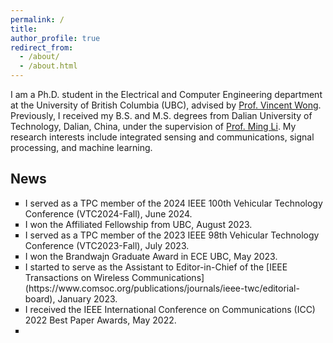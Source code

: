 ```yaml
---
permalink: /
title: 
author_profile: true
redirect_from: 
  - /about/
  - /about.html
---
```


I am a Ph.D. student in the Electrical and Computer Engineering department at the University of British Columbia (UBC), advised by [Prof. Vincent Wong](https://people.ece.ubc.ca/vincentw/Homepage/Home.html). Previously, I received my B.S. and M.S. degrees from Dalian University of Technology, Dalian, China, under the supervision of [Prof. Ming Li](https://www.minglabdut.com/index.html). My research interests include integrated sensing and communications, signal processing, and machine learning. 

News
------
<ul style="list-style-type:square;">
  <li>I served as a TPC member of the 2024 IEEE 100th Vehicular Technology Conference (VTC2024-Fall), June 2024.</li>
  <li>I won the Affiliated Fellowship from UBC, August 2023.</li>
  <li>I served as a TPC member of the 2023 IEEE 98th Vehicular Technology Conference (VTC2023-Fall), July 2023.</li>
  <li>I won the Brandwajn Graduate Award in ECE UBC, May 2023.</li>
  <li>I started to serve as the Assistant to Editor-in-Chief of the [IEEE Transactions on Wireless Communications](https://www.comsoc.org/publications/journals/ieee-twc/editorial-board), January 2023.</li>
  <li>I received the IEEE International Conference on Communications (ICC) 2022 Best Paper Awards, May 2022.<li>
</ul>
